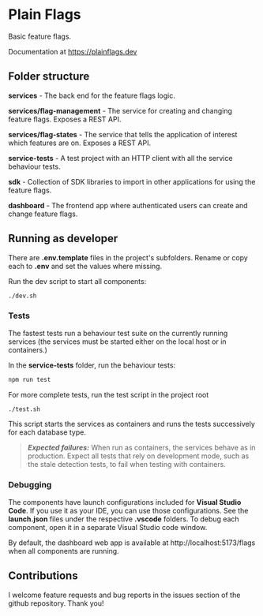 # Plain Flags

Basic feature flags.

Documentation at https://plainflags.dev

## Folder structure

**services** - The back end for the feature flags logic.

**services/flag-management** - The service for creating and changing feature flags. Exposes a REST API.

**services/flag-states** - The service that tells the application of interest which features are on. Exposes a REST API.

**service-tests** - A test project with an HTTP client with all the service behaviour tests.

**sdk** - Collection of SDK libraries to import in other applications for using the feature flags.

**dashboard** - The frontend app where authenticated users can create and change feature flags.

## Running as developer

There are **.env.template** files in the project's subfolders. Rename or copy each to **.env** and set the values where missing.

Run the dev script to start all components:

```bash
./dev.sh
```

### Tests

The fastest tests run a behaviour test suite on the currently running services (the services must be started either on the local host or in containers.)

In the **service-tests** folder, run the behaviour tests:

```bash
npm run test
```

For more complete tests, run the test script in the project root

```bash
./test.sh
```

This script starts the services as containers and runs the tests successively for each database type.

> **_Expected failures:_** When run as containers, the services behave as in production. Expect all tests that rely on development mode, such as the stale detection tests, to fail when testing with containers.

### Debugging

The components have launch configurations included for **Visual Studio Code**. If you use it as your IDE, you can use those configurations. See the **launch.json** files under the respective **.vscode** folders. To debug each component, open it in a separate Visual Studio code window.

By default, the dashboard web app is available at http://localhost:5173/flags when all components are running.

## Contributions

I welcome feature requests and bug reports in the issues section of the github repository. Thank you!
